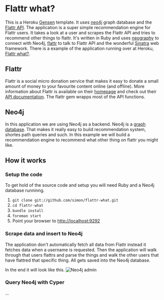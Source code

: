 # Flattr what?

This is a Heroku [Gensen](http://gensen.herokuapp.com/) template. It uses [neo4j](http://neo4j.org) graph database and the [Flattr API](http://developers.flattr.net). The application is a super simple recommendation engine for Flattr users. It takes a look at a user and scrapes the Flattr API and tries to recommend other things to flattr.  It's written in Ruby and uses [neography](https://github.com/maxdemarzi/neography) to connect with Neo4j, [flattr](https://github.com/simon/flattr) to talk to Flattr API and the wonderful [Sinatra](https://github.com/sinatra/sinatra) web framework. There is a example of the application running over at Heroku, [Flattr what?](http://flattr-what.heroku.com).

## Flattr

Flattr is a social micro donation service that makes it easy to donate a small amount of money to your favourite content online (and offline).  More information about Flattr is available on their [homepage](http://flattr.com) and check out their [API documentation](http://developers.flattr.net). The flattr gem wrapps most of the API functions.

## Neo4j

In this application we are using Neo4j as a backend. Neo4j is a [graph database](http://en.wikipedia.org/wiki/Graph_database). That makes it really easy to build recommendation system, shortes path queries and such. In this example we will build a recommendation engine to recommend what other thing on flattr you might like.

## How it works

### Setup the code

To get hold of the source code and setup you will need Ruby and a Neo4j database runninng.

1. `git clone git://github.com/simon/flattr-what.git`
2. `cd flattr-what`
3. `bundle install`
4. `foreman start`
5. Point your browser to [http://localhost:9292](http://localhost:9292)

### Scrape data and insert to Neo4j

The application don't automatically fetch all data from Flattr instead it fetches data when a username is requested. Then the application will walk through that users flattrs and parse the things and walk the other users that have flattred that specific thing. All gets saved into the Neo4j database.

In the end it will look like this.
![Neo4j admin](https://img.skitch.com/20120227-xtafs11pdktbas282yawwqh4ct.png)

### Query Neo4j with Cyper

...

